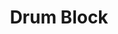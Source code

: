 ---
templateKey: blog-post
featuredpost: false
featuredimage: /assets/Drum_Block.png
title: Drum Block
description: Special
testfield: 926
---